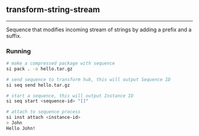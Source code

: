 ## transform-string-stream 
----
Sequence that modifies incoming stream of strings by adding a prefix and a suffix.

### Running
```bash
# make a compressed package with sequence
si pack . -o hello.tar.gz

# send sequence to transform hub, this will output Sequence ID
si seq send hello.tar.gz

# start a sequence, this will output Instance ID
si seq start <sequence-id> "[]" 

# attach to sequence process
si inst attach <instance-id>
> John
Hello John!
```